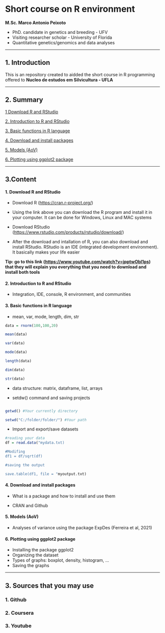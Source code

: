 # Short course on R environment

**M.Sc. Marco Antonio Peixoto**
- PhD. candidate in genetics and breeding - UFV
- Visiting researcher scholar - University of Florida  
- Quantitative genetics/genomics and data analyses

---
## 1. Introduction

This is an repository created to aidded the short course in R programming offered to **Nucleo de estudos em Silvicultura - UFLA**

---
## 2. Summary

[1 Download R and RStudio](#pt1)

[2. Introduction to R and RStudio](#pt2)

[3. Basic functions in R language](#pt3)

[4. Download and install packages](#pt4)

[5. Models (AoV)](#pt5)

[6. Plotting using ggplot2 package](#pt6)

---
## 3.Content

<div id="pt1" />

#### 1. Download R and RStudio

- Download R (https://cran.r-project.org/) 

- Using the link above you can download the R program and install it in your computer. It can be done for Windows, Linux and MAC systems

- Download RStudio (https://www.rstudio.com/products/rstudio/download/)

- After the download and intallation of R, you can also download and install RStudio. RStudio is an IDE (integrated development environment). It basically makes your life easier

**Tip: go to this link (https://www.youtube.com/watch?v=jpptwObI1ps) that they will explain you everything that you need to download and install both tools**

<div id="pt2" />

#### 2. Introduction to R and RStudio

- Integration, IDE, console, R environment, and communities

<div id="pt3" />

#### 3. Basic functions in R language 

- mean, var, mode, length, dim, str

```r
data = rnorm(100,100,20)

mean(data)

var(data)

mode(data)

length(data)

dim(data)

str(data)

```

- data structure: matrix, dataframe, list, arrays

- setdw() command and saving projects

```r

getwd() #Your currently directory

setwd("C:/folder/folder/") #Your path

```

- Import and export/save datasets

```r
#reading your data
df = read.data("mydata.txt)

#Modifing
df1 = df/sqrt(df)

#saving the output

save.table(df1, file = "myoutput.txt)

```

<div id="pt4" />

#### 4. Download and install packages

- What is a package and how to install and use them

- CRAN and Github

<div id="pt5" />

#### 5. Models (AoV)

- Analyses of variance using the package ExpDes (Ferreira et al, 2021)

<div id="pt6" />

#### 6. Plotting using **ggplot2** package

- Installing the package ggplot2
- Organizing the dataset
- Types of graphs: boxplot, density, histogram, ...
- Saving the graphs

---
## 3. Sources that you may use

### 1. Github

### 2. Coursera

### 3. Youtube
